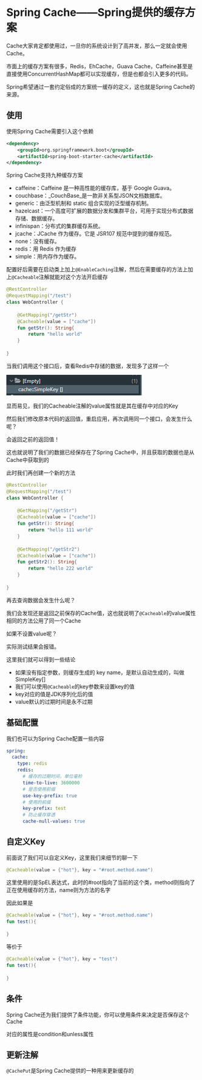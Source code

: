 # Spring Cache——Spring提供的缓存方案

Cache大家肯定都使用过，一旦你的系统设计到了高并发，那么一定就会使用Cache。

市面上的缓存方案有很多，Redis，EhCache，Guava Cache，Caffeine甚至是直接使用ConcurrentHashMap都可以实现缓存，但是也都会引入更多的代码。

Spring希望通过一套约定俗成的方案统一缓存的定义，这也就是Spring Cache的来源。

## 使用

使用Spring Cache需要引入这个依赖

```xml
<dependency>
    <groupId>org.springframework.boot</groupId>
    <artifactId>spring-boot-starter-cache</artifactId>
</dependency>
```

Spring Cache支持九种缓存方案

- caffeine：Caffeine 是一种高性能的缓存库，基于 Google Guava。
- couchbase：_CouchBase_是一款非关系型JSON文档数据库。
- generic：由泛型机制和 static 组合实现的泛型缓存机制。
- hazelcast：一个高度可扩展的数据分发和集群平台，可用于实现分布式数据存储、数据缓存。
- infinispan：分布式的集群缓存系统。
- jcache：JCache 作为缓存。它是 JSR107 规范中提到的缓存规范。
- none：没有缓存。
- redis：用 Redis 作为缓存
- simple：用内存作为缓存。

配置好后需要在启动类上加上`@EnableCaching`注解，然后在需要缓存的方法上加上`@Cacheable`注解就能对这个方法开启缓存

```kotlin
@RestController
@RequestMapping("/test")
class WebController {

    @GetMapping("/getStr")
    @Cacheable(value = ["cache"])
    fun getStr(): String{
        return "hello world"
    }

}
```

当我们调用这个接口后，查看Redis中存储的数据，发现多了这样一个

![image.png](https://raw.githubusercontent.com/CoteNite/Blog_img/master/blogImg/20250830200752.png)

显而易见，我们的Cacheable注解的value属性就是其在缓存中对应的Key

然后我们修改原本代码的返回值，重启应用，再次调用同一个接口，会发生什么呢？

会返回之前的返回值！

这也就说明了我们的数据已经保存在了Spring Cache中，并且获取的数据也是从Cache中获取到的

此时我们再创建一个新的方法

```kotlin
@RestController
@RequestMapping("/test")
class WebController {

    @GetMapping("/getStr")
    @Cacheable(value = ["cache"])
    fun getStr(): String{
        return "hello 111 world"
    }

    @GetMapping("/getStr2")
    @Cacheable(value = ["cache"])
    fun getStr2(): String{
        return "hello 222 world"
    }

}
```

再去查询数据会发生什么呢？

我们会发现还是返回之前保存的Cache值，这也就说明了`@Cacheable`的value属性相同的方法公用了同一个Cache

如果不设置value呢？

实际测试结果会报错。

这里我们就可以得到一些结论

- 如果没有指定参数，则缓存生成的 key name，是默认自动生成的，叫做 SimpleKey\[]
- 我们可以使用`@Cacheable`的key参数来设置key的值
- key对应的值是JDK序列化后的值
- value默认的过期时间是永不过期

## 基础配置

我们也可以为Spring Cache配置一些内容

```yml
spring:
  cache:
    type: redis
    redis:
      # 缓存的过期时间，单位毫秒
      time-to-live: 3600000
      # 是否使用前缀
      use-key-prefix: true
      # 使用的前缀
      key-prefix: test
      # 防止缓存穿透
      cache-null-values: true
```

## 自定义Key

前面说了我们可以自定义Key，这里我们来细节的聊一下

```kotlin
@Cacheable(value = {"hot"}, key = "#root.method.name")
```

这里使用的是SpEL表达式，此时的#root指向了当前的这个类，method则指向了正在使用缓存的方法，name则为方法的名字

因此如果是

```kotlin
@Cacheable(value = {"hot"}, key = "#root.method.name")
fun test(){

}
```

等价于

```kotlin
@Cacheable(value = {"hot"}, key = "test")
fun test(){

}
```

## 条件

Spring Cache还为我们提供了条件功能，你可以使用条件来决定是否保存这个Cache

对应的属性是condition和unless属性

## 更新注解

`@CachePut`是Spring Cache提供的一种用来更新缓存的